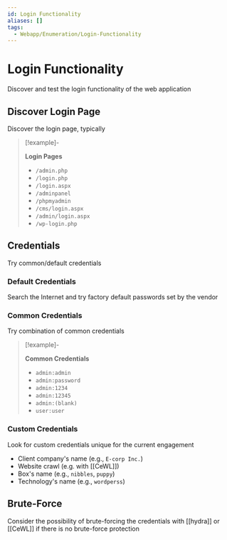 ```yaml
---
id: Login Functionality
aliases: []
tags:
  - Webapp/Enumeration/Login-Functionality
---
```


# Login Functionality

Discover and test the login functionality of the web application

## Discover Login Page

Discover the login page, typically

> [!example]-
>
> **Login Pages**
>
>- `/admin.php`
>- `/login.php`
>- `/login.aspx`
>- `/adminpanel`
>- `/phpmyadmin`
>- `/cms/login.aspx`
>- `/admin/login.aspx`
>- `/wp-login.php`

## Credentials

Try common/default credentials

### Default Credentials

Search the Internet and try factory default passwords set by the vendor

### Common Credentials

Try combination of common credentials

> [!example]-
>
> **Common Credentials**
>
>- `admin:admin`
>- `admin:password`
>- `admin:1234`
>- `admin:12345`
>- `admin:(blank)`
>- `user:user`

### Custom Credentials

Look for custom credentials unique for the current engagement

- Client company's name (e.g., `E-corp Inc.`)
- Website crawl (e.g. with [[CeWL]])
- Box's name (e.g., `nibbles`, `puppy`)
- Technology's name (e.g., `wordperss`)

## Brute-Force

Consider the possibility of brute-forcing the credentials with [[hydra]] or
[[CeWL]] if there is no brute-force protection
